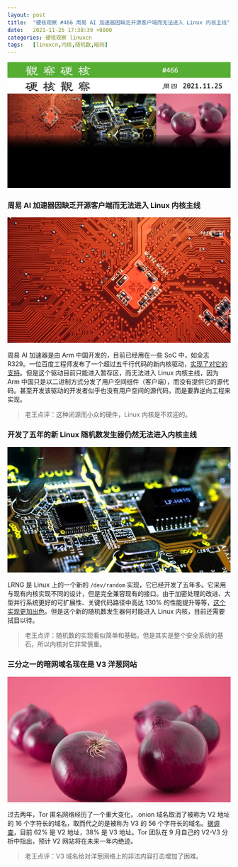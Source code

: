 ```yaml
---
layout: post
title:	"硬核观察 #466 周易 AI 加速器因缺乏开源客户端而无法进入 Linux 内核主线"
date:	2021-11-25 17:38:39 +0800 
categories:	硬核观察 linuxcn 
tags:	[linuxcn,内核,随机数,暗网]
---
```



![](/Asserts/Images/album/202111/25/173725cgegv402ze1gzxnx.jpg)


### 周易 AI 加速器因缺乏开源客户端而无法进入 Linux 内核主线


![](/Asserts/Images/album/202111/25/173739bo8zm3w9mwbclz3b.jpg)


周易 AI 加速器是由 Arm 中国开发的，目前已经用在一些 SoC 中，如全志 R329。一位百度工程师发布了一个超过五千行代码的新内核驱动，[实现了对它的支持](https://www.phoronix.com/scan.php?page=news_item&px=Linux-Driver-Zhouyi-AI)。但是这个驱动目前只能进入暂存区，而无法进入 Linux 内核主线，因为 Arm 中国只是以二进制方式分发了用户空间组件（客户端），而没有提供它的源代码。甚至开发该驱动的开发者似乎也没有用户空间的源代码，而是要靠逆向工程来实现。



> 
> 老王点评：这种闭源而小众的硬件，Linux 内核是不欢迎的。
> 
> 
> 


### 开发了五年的新 Linux 随机数发生器仍然无法进入内核主线


![](/Asserts/Images/album/202111/25/173802fnaokb2jnz2ys7ul.jpg)


LRNG 是 Linux 上的一个新的 `/dev/random` 实现，它已经开发了五年多。它采用与现有内核实现不同的设计，但是完全兼容现有的接口。由于加密处理的改进、大型并行系统更好的可扩展性、关键代码路径中高达 130% 的性能提升等等，[这个实现更加出色](https://www.phoronix.com/scan.php?page=news_item&px=Linux-LRNG-43rd)。但是这个新的随机数发生器何时能进入 Linux 内核，目前还需要拭目以待。



> 
> 老王点评：随机数的实现看似简单和基础，但是其实是整个安全系统的基石，所以内核对它非常慎重。
> 
> 
> 


### 三分之一的暗网域名现在是 V3 洋葱网站


![](/Asserts/Images/album/202111/25/173814s8z2prirflpo8bbx.jpg)


过去两年，Tor 匿名网络经历了一个重大变化，.onion 域名取消了被称为 V2 地址的 16 个字符长的域名，取而代之的是被称为 V3 的 56 个字符长的域名。[据调查](https://www.darkowl.com/blog-content/tor-v2-depreciation-shifts-darknet-landscape)，目前 62% 是 V2 地址，38% 是 V3 地址。Tor 团队在 9 月自己的 V2-V3 分析中指出，预计 V2 网站将在未来一年内绝迹。



> 
> 老王点评：V3 域名给对洋葱网络上的非法内容打击增加了困难。
> 
> 
>
